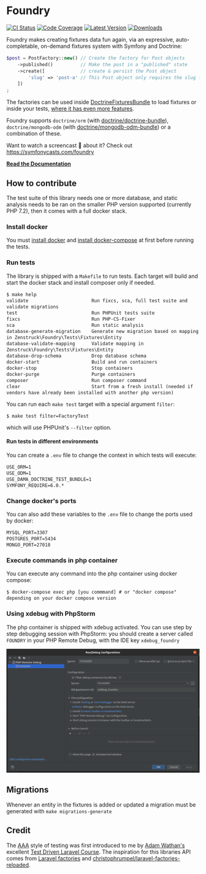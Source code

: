 # Foundry

[![CI Status](https://github.com/zenstruck/foundry/workflows/CI/badge.svg)](https://github.com/zenstruck/foundry/actions?query=workflow%3ACI)
[![Code Coverage](https://codecov.io/gh/zenstruck/foundry/branch/master/graph/badge.svg?token=77JIFYSUC5)](https://codecov.io/gh/zenstruck/foundry)
[![Latest Version](https://img.shields.io/packagist/v/zenstruck/foundry.svg)](https://packagist.org/packages/zenstruck/foundry)
[![Downloads](https://img.shields.io/packagist/dm/zenstruck/foundry)](https://packagist.org/packages/zenstruck/foundry)

Foundry makes creating fixtures data fun again, via an expressive, auto-completable, on-demand fixtures system with
Symfony and Doctrine:

```php
$post = PostFactory::new() // Create the factory for Post objects
    ->published()          // Make the post in a "published" state
    ->create([             // create & persist the Post object
        'slug' => 'post-a' // This Post object only requires the slug field - all other fields are random data
    ])
;
```

The factories can be used inside [DoctrineFixturesBundle](https://symfony.com/bundles/DoctrineFixturesBundle/current/index.html)
to load fixtures or inside your tests, [where it has even more features](https://symfony.com/bundles/ZenstruckFoundryBundle/current/index.html#using-in-your-tests).

Foundry supports `doctrine/orm` (with [doctrine/doctrine-bundle](https://github.com/doctrine/doctrinebundle)),
`doctrine/mongodb-odm` (with [doctrine/mongodb-odm-bundle](https://github.com/doctrine/DoctrineMongoDBBundle))
or a combination of these.

Want to watch a screencast 🎥 about it? Check out https://symfonycasts.com/foundry

**[Read the Documentation](https://symfony.com/bundles/ZenstruckFoundryBundle/current/index.html)**

## How to contribute

The test suite of this library needs one or more database, and static analysis needs to be ran on the smaller PHP version
supported (currently PHP 7.2), then it comes with a full docker stack.

### Install docker

You must [install docker](https://docs.docker.com/engine/install/) and [install docker-compose](https://docs.docker.com/compose/install/)
at first before running the tests.

### Run tests

The library is shipped with a `Makefile` to run tests.
Each target will build and start the docker stack and install composer only if needed.

```shell
$ make help
validate                       Run fixcs, sca, full test suite and validate migrations
test                           Run PHPUnit tests suite
fixcs                          Run PHP-CS-Fixer
sca                            Run static analysis
database-generate-migration    Generate new migration based on mapping in Zenstruck\Foundry\Tests\Fixtures\Entity
database-validate-mapping      Validate mapping in Zenstruck\Foundry\Tests\Fixtures\Entity
database-drop-schema           Drop database schema
docker-start                   Build and run containers
docker-stop                    Stop containers
docker-purge                   Purge containers
composer                       Run composer command
clear                          Start from a fresh install (needed if vendors have already been installed with another php version)
```

You can run each `make test` target with a special argument `filter`:
```shell
$ make test filter=FactoryTest
```

which will use PHPUnit's `--filter` option.

#### Run tests in different environments

You can create a `.env` file to change the context in which tests will execute:
```dotenv
USE_ORM=1
USE_ODM=1
USE_DAMA_DOCTRINE_TEST_BUNDLE=1
SYMFONY_REQUIRE=6.0.*
```

### Change docker's ports

You can also add these variables to the `.env` file to change the ports used by docker:
```dotenv
MYSQL_PORT=3307
POSTGRES_PORT=5434
MONGO_PORT=27018
```

### Execute commands in php container

You can execute any command into the php container using docker compose:
```shell
$ docker-compose exec php [you commmand] # or "docker compose" depending on your docker compose version
```

### Using xdebug with PhpStorm

The php container is shipped with xdebug activated. You can use step by step debugging session with PhpStorm: you should
create a server called `FOUNDRY` in your PHP Remote Debug, with the IDE key `xdebug_foundry`

![PhpStorm with xdebug](docs/phpstorm-xdebug-config.png)

## Migrations

Whenever an entity in the fixtures is added or updated a migration must be generated with `make migrations-generate`

## Credit

The [AAA](https://www.thephilocoder.com/unit-testing-aaa-pattern/) style of testing was first introduced to me by
[Adam Wathan's](https://adamwathan.me/) excellent [Test Driven Laravel Course](https://course.testdrivenlaravel.com/).
The inspiration for this libraries API comes from [Laravel factories](https://laravel.com/docs/master/database-testing)
and [christophrumpel/laravel-factories-reloaded](https://github.com/christophrumpel/laravel-factories-reloaded).
